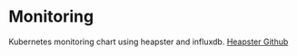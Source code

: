 # Monitoring 

Kubernetes monitoring chart using heapster and influxdb.
[Heapster Github](https://github.com/kubernetes/heapster/tree/master/deploy/kube-config/influxdb)

